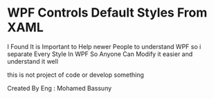 # WPF Controls Default Styles From XAML

I Found It is Important to Help newer People to understand WPF so i separate Every Style In WPF 
So Anyone Can Modify it easier and understand it well

this is not project of code or develop something 

Created By Eng : Mohamed Bassuny
